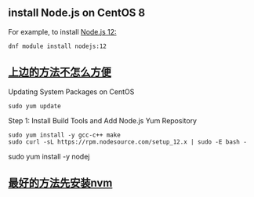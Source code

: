 ## install Node.js on CentOS 8
For example, to install [Node.js 12:](https://nodejs.org/en/download/package-manager/#centos-fedora-and-red-hat-enterprise-linux)
```
dnf module install nodejs:12
```

## [上边的方法不怎么方便](https://cloudwafer.com/blog/installing-nodejs-on-centos7/)
Updating System Packages on CentOS
```
sudo yum update
```

Step 1: Install Build Tools and Add Node.js Yum Repository
```
sudo yum install -y gcc-c++ make
sudo curl -sL https://rpm.nodesource.com/setup_12.x | sudo -E bash -
```


sudo yum install -y nodej

## [最好的方法先安装nvm](../Nodejs/Node-Version-Manage/nvm/command.md)
